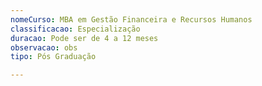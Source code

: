 ```yaml
---
nomeCurso: MBA em Gestão Financeira e Recursos Humanos
classificacao: Especialização
duracao: Pode ser de 4 a 12 meses
observacao: obs
tipo: Pós Graduação

---
```


